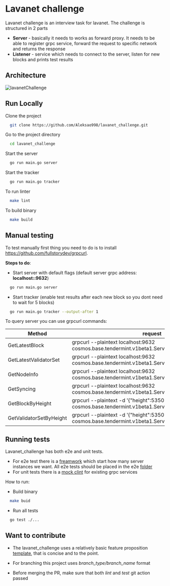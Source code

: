 # Lavanet challenge

Lavanet challenge is an interview task for lavanet. The challenge is structured in 2 parts

* **Server** - basically it needs to works as forward proxy. It needs to be able to register grpc service, forward the request to specific network and returns the response
* **Listener** - service which needs to connect to the server, listen for new blocks and prints test results


## Architecture
![lavanetChallenge](https://user-images.githubusercontent.com/42786413/193462380-9d5f3da4-3fbf-4643-8508-09a890ed4245.png)


## Run Locally

Clone the project

```bash
  git clone https://github.com/Aleksao998/lavanet_challenge.git
```

Go to the project directory

```bash
  cd lavanet_challenge
```

Start the server

```bash
  go run main.go server
```

Start the tracker

```bash
  go run main.go tracker
```

To run linter

```bash
  make lint
```

To build binary

```bash
  make build
```

## Manual testing

To test manually first thing you need to do is to install https://github.com/fullstorydev/grpcurl.

**Steps to do**:

* Start server with default flags (default server grpc address: **localhost::9632**)
```bash
  go run main.go server
```
* Start tracker (enable test results after each new block so you dont need to wait for 5 blocks)
```bash
  go run main.go tracker --output-after 1
```

To query server you can use grpcurl commands:

Method | request | 
--- | --- | 
GetLatestBlock | grpcurl --plaintext localhost:9632 cosmos.base.tendermint.v1beta1.Service.GetLatestBlock |
GetLatestValidatorSet | grpcurl --plaintext localhost:9632 cosmos.base.tendermint.v1beta1.Service.GetLatestValidatorSet |
GetNodeInfo | grpcurl --plaintext localhost:9632 cosmos.base.tendermint.v1beta1.Service.GetNodeInfo |
GetSyncing | grpcurl --plaintext localhost:9632 cosmos.base.tendermint.v1beta1.Service.GetSyncing |
GetBlockByHeight | grpcurl --plaintext -d '{"height":5350708}' localhost:9632 cosmos.base.tendermint.v1beta1.Service.GetBlockByHeight  |
GetValidatorSetByHeight | grpcurl --plaintext -d '{"height":5350708}' localhost:9632 cosmos.base.tendermint.v1beta1.Service.GetValidatorSetByHeight 

## Running tests

Lavanet_challenge has both e2e and unit tests. 

- For e2e test there is a [freamwork](https://github.com/Aleksao998/lavanet_challenge/tree/develop/e2e/framework) which start how many server instances we want. All e2e tests should be placed in the e2e [folder](https://github.com/Aleksao998/lavanet_challenge/tree/develop/e2e)
- For unit tests there is a [mock clint](https://github.com/Aleksao998/lavanet_challenge/blob/develop/services/tendermintv1beta1/mock_client.go) for existing grpc services

How to run:

- Build binary
```bash
  make buid
```
- Run all tests
```bash
  go test ./...
```

## Want to contribute

- The lavanet_challenge uses a relatively basic feature proposition [template](https://github.com/Aleksao998/lavanet_challenge/blob/develop/.github/pull_request_template.md), that is concise and to the point.

- For branching this project uses *branch_type/branch_name* format

- Before merging the PR, make sure that both *lint* and *test* git action passed


